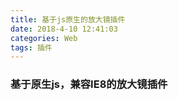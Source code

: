 ```yaml
---
title: 基于js原生的放大镜插件
date: 2018-4-10 12:41:03
categories: Web
tags: 插件
---
```

<h3>基于原生js，兼容IE8的放大镜插件</h3>

<!--more-->